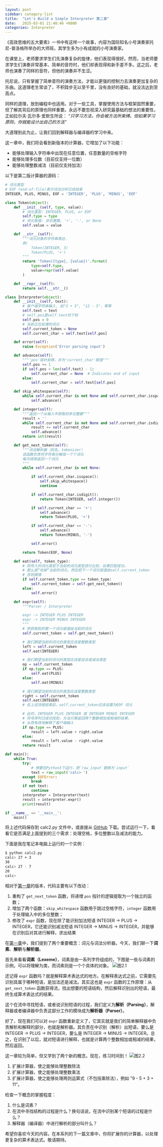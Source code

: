 ```yaml
---
layout: post
sidebar: category-list
title:  "Let's Build a Simple Interpreter 第二章"
date:   2025-03-01 21:40:46 +0800
categories: Interpreter
---
```


《高效思维的五大要素》一书中有这样一个故事，内容为国际知名小号演奏家托尼-普洛格所举办的大师班，其学生多为小有成就的小号演奏家。

在课堂上，老师要求学生们先演奏复杂的旋律，他们表现得很好。然而，当老师要求学生们演奏非常基本、简单的音符时，他们却表现得和新手差不多。这之后，老师也演奏了同样的音符，但他的演奏并不生涩。

托尼说，只有掌握了简单音符的演奏方法，才能以更强的控制力去演奏更加复杂的乐曲。这道理老生常谈了，不积跬步无以至千里，没有良好的基础，就没法达到至高点。

同样的道理，放到编程中也适用。对于一些工具，掌握使用方法与框架固然重要，但了解其背后的原理也同样重要。永远不要忽视深入研究最基础的想法的重要性，正如拉尔夫·瓦尔多·爱默生所说：
*“只学习方法，你会被方法所束缚。但如果学习原则，你就能设计出自己的方法”*

大道理到此为止，让我们回到解释器与编译器的学习中来。

这一章中，我们将会看到新版本的计算器，它增加了以下功能：
- 能够处理输入字符串中出现在任意位置，任意数量的空格字符
- 能够处理多位数（目前仅支持一位数）
- 能够处理整数减法（目前仅支持加法）

以下是第二版计算器的源码：
```python
# 词元类型
# EOF (end-of-file)表示词法分析已经结束
INTEGER, PLUS, MINUS, EOF = 'INTEGER', 'PLUS', 'MINUS', 'EOF'

class Token(object):
    def __init__(self, type, value):
        # 词元类型: INTEGER, PLUS, or EOF
        self.type = type
        # 词元取值: 非负整数, '+', '-', or None
        self.value = value

    def __str__(self):
        """词元对象的字符串表达.
        例:
            Token(INTEGER, 3)
            Token(PLUS, '+')
        """
        return 'Token({type}, {value})'.format(
            type=self.type,
            value=repr(self.value)
        )

    def __repr__(self):
        return self.__str__()

class Interpreter(object):
    def __init__(self, text):
        # 客户端字符串输入, 如"3 + 5", "12 - 5"，等等
        self.text = text
        # self.pos是self.text的下标
        self.pos = 0
        # 当前正在处理的词元
        self.current_token = None
        self.current_char = self.text[self.pos]

    def error(self):
        raise Exception('Error parsing input')

    def advance(self):
        """'pos'指针前移，并为'current_char'赋值"""
        self.pos += 1
        if self.pos > len(self.text) - 1:
            self.current_char = None  # Indicates end of input
        else:
            self.current_char = self.text[self.pos]

    def skip_whitespace(self):
        while self.current_char is not None and self.current_char.isspace():
            self.advance()

    def integer(self):
        """返回一个从输入中获取的多位整数"""
        result = ''
        while self.current_char is not None and self.current_char.isdigit():
            result += self.current_char
            self.advance()
        return int(result)

    def get_next_token(self):
        """词法解析器（别名，tokenizer）
        该函数负责将字符串分解成一个个词元
        每次调用返回一个词元
        """
        while self.current_char is not None:

            if self.current_char.isspace():
                self.skip_whitespace()
                continue

            if self.current_char.isdigit():
                return Token(INTEGER, self.integer())

            if self.current_char == '+':
                self.advance()
                return Token(PLUS, '+')

            if self.current_char == '-':
                self.advance()
                return Token(MINUS, '-')

            self.error()

        return Token(EOF, None)

    def eat(self, token_type):
        # 将传入的词元类型于当前的词元类型进行比较，如果匹配成功，
        # 那么就“吃掉”当前的词元，然后把下一个词元赋值给self.current_token
        # 否则报错
        if self.current_token.type == token_type:
            self.current_token = self.get_next_token()
        else:
            self.error()

    def expr(self):
        """Parser / Interpreter

        expr -> INTEGER PLUS INTEGER
        expr -> INTEGER MINUS INTEGER
        """
        # 把获取到的第一个词元赋值给当前的词元
        self.current_token = self.get_next_token()

        # 我们期望当前的词元的类型应该是整数类型
        left = self.current_token
        self.eat(INTEGER)

        # 我们期望当前的词元的类型应该是加法或减法类型
        op = self.current_token
        if op.type == PLUS:
            self.eat(PLUS)
        else:
            self.eat(MINUS)

        # 我们期望当前的词元的类型应该是整数类型
        right = self.current_token
        self.eat(INTEGER)
        # 在上述流程结束后，self.current_token应该设置为EOF 词元

        # 此时，INTEGER PLUS INTEGER 或 INTEGER MINUS INTEGER 
        # 符号序列已成功找到，方法只需返回两个整数相加或相减的结果，
        # 从而有效地解释了客户端输入
        if op.type == PLUS:
            result = left.value + right.value
        else:
            result = left.value - right.value
        return result

def main():
    while True:
        try:
            # 想要在Python3下运行，把`raw_input`替换为`input`
            text = raw_input('calc> ')
        except EOFError:
            break
        if not text:
            continue
        interpreter = Interpreter(text)
        result = interpreter.expr()
        print(result)

if __name__ == '__main__':
    main()
```

将上述代码保存到 calc2.py 文件中，或直接从 [GitHub](https://github.com/rspivak/lsbasi/blob/master/part2/calc2.py) 下载。尝试运行一下，看看它是否满足上面提到的三个需求：处理空格，多位整数以及减法的能力。

下面是我在笔记本电脑上运行的一个实例：
```bash
$ python calc2.py
calc> 27 + 3
30
calc> 27 - 7
20
calc>
```

相对于[第一章](第一章.md)的版本，代码主要有以下改动：
1. 重构了 `get_next_token` 函数，将递增 `pos` 指针的逻辑提取为一个独立的函数；
2. 增加了两个函数：`skip_whitespace` 函数用于跳过空格字符，`integer` 函数用于处理输入中的多位整数；
3. 修改了 `expr` 函数，现在除了能识别加法短语 INTEGER -> PLUS -> INTEGER，它还能识别减法短语 INTEGER -> MINUS -> INTEGER，并能够在识别后对其进行解释，求出结果 

在[第一章](第一章.md)中，我们提到了两个重要概念：词元与词法分析器。今天，我们聊一下**词素**、**解析**与**解析器**。

首先来看看**词素（Lexeme）**，词素是由一系列字符组成的，下图是一些与词素的示例。可以将理解为类，而词素则是一个个具体的对象。
![图2.1](/assets/images/2.1.png)

还记得 `expr` 函数吗？就是解释算术表达式的地方。在解释表达式之前，它需要先识别其属于哪种短语，是加法还是减法。其实这也是 `expr` 函数的工作原理：从 `get_next_token` 函数获得流，找出想要的短语结构，然后解释识别出的短语，最终生成算术表达式的结果。

这个在流中寻找短语，或者说识别短语的过程，我们定义为**解析（Parsing）**，解释器或者编译器中负责这部分工作的模块成为**解析器（Parser）**。

好了，现在我们可以对 `expr` 函数重新定义了，它其实就是我们的简单解释器中负责解析和解释的部分，也就是解析器。其负责在中识别（解析）出短语，要么是 INTEGER -> PLUS -> INTEGER，要么是 INTEGER -> MINUS -> INTEGER。总之，在识别了以后，就对短语进行解释，也就是计算两个整数相加或相减的结果，然后返回。

这一章较为简单，但又学到了两个新的概念。现在，练习时间到！
![图2.2](/assets/images/2.2.png)

1. 扩展计算器，使之能够处理整数除法
2. 扩展计算器，使之能够处理整数乘法
3. 扩展计算器，使之能够处理两则运算式（不包括乘除法），例如 "9 - 5 + 3 + 11"。

检查一下概念的掌握程度：
1. 什么是词素？
2. 在流中寻找结构的过程是什么？换句话说，在流中识别某个短语的过程是什么？
3. 解释器（编译器）中进行解析的部分叫什么？

希望你喜欢今天的内容。在本系列的下一篇文章中，你将扩展你的计算器，以处理更复杂的算术表达式。敬请期待。